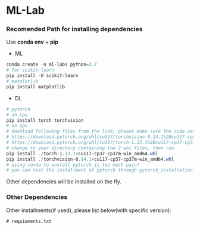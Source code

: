 # ML-Lab

### Recomended Path for installing dependencies

Use **conda env** + **pip**

- ML

```powershell
conda create -n ml-labs python=3.7
# for scikit-learn
pip install -U scikit-learn
# matplotlib
pip install matplotlib
```

- DL

```powershell
# pytorch
# on cpu
pip install torch torchvision
# on gpu
# download following files from the link, please make sure the cuda version is supported by your driver
# https://download.pytorch.org/whl/cu117/torchvision-0.14.1%2Bcu117-cp37-cp37m-win_amd64.whl
# https://download.pytorch.org/whl/cu117/torch-1.13.1%2Bcu117-cp37-cp37m-win_amd64.whl
# change to your directory containing the 2 whl files, then run
pip install ./torch-1.13.1+cu117-cp37-cp37m-win_amd64.whl
pip install ./torchvision-0.14.1+cu117-cp37-cp37m-win_amd64.whl
# using conda to install pytorch is too much pain!
# you can test the installment of pytorch through pytorch_installation_test.py
```

Other dependencies will be installed on the fly.

### Other Dependencies

Other installments(if used), please list below(with specific version):

```
# requiements.txt
```

